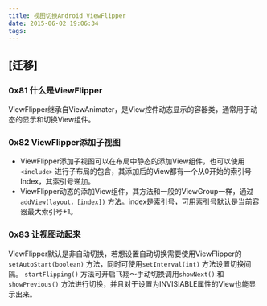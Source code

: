 ```yaml
---
title: 视图切换Android ViewFlipper
date: 2015-06-02 19:06:34
tags:
---
```


## [迁移]

### 0x81 什么是ViewFlipper
ViewFlipper继承自ViewAnimater，是View控件动态显示的容器类，通常用于动态的显示和切换View组件。

### 0x82 ViewFlipper添加子视图
* ViewFlipper添加子视图可以在布局中静态的添加View组件，也可以使用`<include>` 进行子布局的包含，其添加后的View都有一个从0开始的索引号Index，其索引号递加。
* ViewFlipper动态的添加View组件，其方法和一般的ViewGroup一样，通过`addView(layout，[index])` 方法。index是索引号，可用索引号默认是当前容器最大索引号+1。

### 0x83 让视图动起来
ViewFlipper默认是非自动切换，若想设置自动切换需要使用ViewFlipper的`setAutoStart(boolean)` 方法，同时可使用`setInterval(int)` 方法设置切换间隔。
`startFlipping()` 方法可开启飞翔～手动切换调用`showNext()` 和`showPrevious()` 方法进行切换，并且对于设置为INVISIABLE属性的View也能显示出来。

